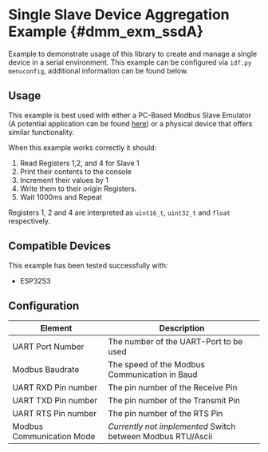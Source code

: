 # Single Slave Device Aggregation Example {#dmm_exm_ssdA}

Example to demonstrate usage of this library to create and manage a single device in a serial environment.
This example can be configured via `idf.py menuconfig`, additional information can be found below.

## Usage

This example is best used with either a PC-Based Modbus Slave Emulator (A potential application can be found
[here](https://www.modbustools.com/modbus_slave.html)) or a physical device that offers similar functionality.

When this example works correctly it should:
1. Read Registers 1,2, and 4 for Slave 1
2. Print their contents to the console
3. Increment their values by 1
4. Write them to their origin Registers.
5. Wait 1000ms and Repeat

Registers 1, 2 and 4 are interpreted as `uint16_t`, `uint32_t` and `float` respectively.

## Compatible Devices

This example has been tested successfully with:
- ESP32S3

## Configuration

| Element                   | Description                                                 |
|---------------------------|-------------------------------------------------------------|
| UART Port Number          | The number of the UART-Port to be used                      |
| Modbus Baudrate           | The speed of the Modbus Communication in Baud               |
| UART RXD Pin number       | The pin number of the Receive Pin                           |
| UART TXD Pin number       | The pin number of the Transmit Pin                          |
| UART RTS Pin number       | The pin number of the RTS Pin                               |
| Modbus Communication Mode | *Currently not implemented* Switch between Modbus RTU/Ascii |
